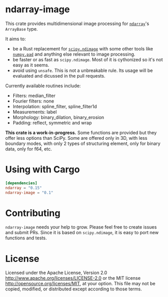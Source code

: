 ndarray-image
=============

This crate provides multidimensional image processing for [`ndarray`]'s `ArrayBase` type.

It aims to:
- be a Rust replacement for [`scipy.ndimage`] with some other tools like [`numpy.pad`] and anything else relevant to image processing.
- be faster or as fast as `scipy.ndimage`. Most of it is cythonized so it's not easy as it seems.
- avoid using `unsafe`. This is not a unbreakable rule. Its usage will be evaluated and dicussed in the pull requests.

Currently available routines include:
- Filters: median_filter
- Fourier filters: none
- Interpolation: spline_filter, spline_filter1d
- Measurements: label
- Morphology: binary_dilation, binary_erosion
- Padding: reflect, symmetric and wrap

**This crate is a work-in-progress.** Some functions are provided but they offer less options than SciPy. Some are offered only in 3D, with less boundary modes, with only 2 types of structuring element, only for binary data, only for f64, etc.

[`ndarray`]: https://github.com/rust-ndarray/ndarray
[`scipy.ndimage`]: https://docs.scipy.org/doc/scipy/reference/ndimage.html
[`numpy.pad`]: https://numpy.org/doc/stable/reference/generated/numpy.pad.html

Using with Cargo
================

```toml
[dependencies]
ndarray = "0.15"
ndarray-image = "0.1"
```

Contributing
============

`ndarray-image` needs your help to grow. Please feel free to create issues and submit PRs. Since it is based on `scipy.ndimage`, it is easy to port new functions and tests.

License
=======

Licensed under the Apache License, Version 2.0
http://www.apache.org/licenses/LICENSE-2.0 or the MIT license
http://opensource.org/licenses/MIT, at your
option. This file may not be copied, modified, or distributed
except according to those terms.